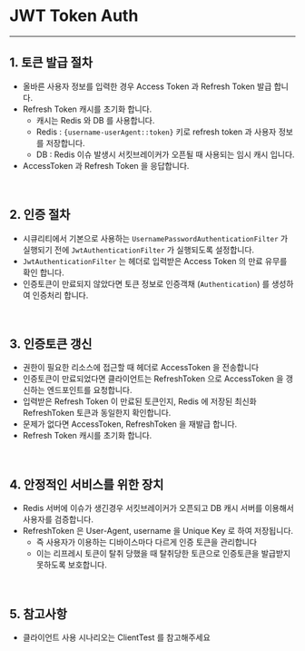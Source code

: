# JWT Token Auth

-----

## 1. 토큰 발급 절차

- 올바른 사용자 정보를 입력한 경우 Access Token 과 Refresh Token 발급 합니다.
- Refresh Token 캐시를 초기화 합니다.
    - 캐시는 Redis 와 DB 를 사용합니다.
    - Redis : `{username-userAgent::token}` 키로 refresh token 과 사용자 정보를 저장합니다.
    - DB : Redis 이슈 발생시 서킷브레이커가 오픈될 때 사용되는 임시 캐시 입니다.
- AccessToken 과 Refresh Token 을 응답합니다.

<br />

## 2. 인증 절차

- 시큐리티에서 기본으로 사용하는 `UsernamePasswordAuthenticationFilter` 가 실행되기 전에 `JwtAuthenticationFilter` 가
  실행되도록 설정합니다.
- `JwtAuthenticationFilter` 는 헤더로 입력받은 Access Token 의 만료 유무를 확인 합니다.
- 인증토큰이 만료되지 않았다면 토큰 정보로 인증객채 (`Authentication`) 를 생성하여 인증처리 합니다.

<br />

## 3. 인증토큰 갱신

- 권한이 필요한 리소스에 접근할 때 헤더로 AccessToken 을 전송합니다
- 인증토큰이 만료되었다면 클라이언트는 RefreshToken 으로 AccessToken 을 갱신하는 엔드포인트를 요청합니다.
- 입력받은 Refresh Token 이 만료된 토큰인지, Redis 에 저장된 최신화 RefreshToken 토큰과 동일한지 확인합니다.
- 문제가 없다면 AccessToken, RefreshToken 을 재발급 합니다.
- Refresh Token 캐시를 초기화 합니다.

<br />

## 4. 안정적인 서비스를 위한 장치

- Redis 서버에 이슈가 생긴경우 서킷브레이커가 오픈되고 DB 캐시 서버를 이용해서 사용자를 검증합니다.
- RefreshToken 은 User-Agent, username 을 Unique Key 로 하여 저장됩니다.
    - 즉 사용자가 이용하는 디바이스마다 다르게 인증 토큰을 관리합니다
    - 이는 리프레시 토큰이 탈취 당했을 때 탈취당한 토큰으로 인증토큰을 발급받지 못하도록 보호합니다.

<br />

## 5. 참고사항

- 클라이언트 사용 시나리오는 ClientTest 를 참고해주세요